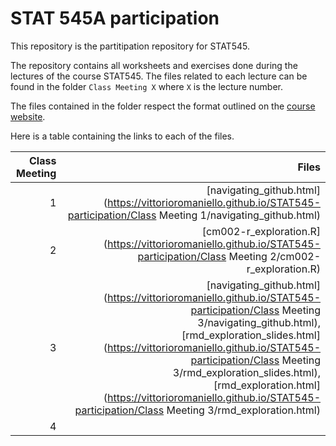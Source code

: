 # STAT 545A participation
This repository is the partitipation repository for STAT545. 

The repository contains all worksheets and exercises done during the lectures of the course STAT545. The files related to each lecture can be found in the folder `Class Meeting X` where `X` is the lecture number.

The files contained in the folder respect the format outlined on the [course website](https://stat545.stat.ubc.ca/evaluation/participation/).

Here is a table containing the links to each of the files.

| Class Meeting | Files |
| ---: | ---: |
| 1 |  [navigating_github.html](https://vittorioromaniello.github.io/STAT545-participation/Class Meeting 1/navigating_github.html)| 
| 2 |[cm002-r_exploration.R](https://vittorioromaniello.github.io/STAT545-participation/Class Meeting 2/cm002-r_exploration.R) |
| 3 | [navigating_github.html](https://vittorioromaniello.github.io/STAT545-participation/Class Meeting 3/navigating_github.html), [rmd_exploration_slides.html](https://vittorioromaniello.github.io/STAT545-participation/Class Meeting 3/rmd_exploration_slides.html), [rmd_exploration.html](https://vittorioromaniello.github.io/STAT545-participation/Class Meeting 3/rmd_exploration.html)|
| 4 |
